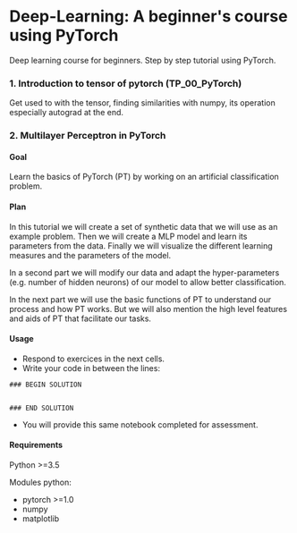 # Deep-Learning: A beginner's course using PyTorch
Deep learning course for beginners. Step by step tutorial using PyTorch.
### 1. Introduction to tensor of pytorch (**TP_00_PyTorch**)
Get used to with the tensor, finding similarities with numpy, its operation especially autograd at the end.


### 2. Multilayer Perceptron in PyTorch

#### Goal
Learn the basics of PyTorch (PT) by working on an artificial classification problem.

#### Plan
In this tutorial we will create a set of synthetic data that we will use as an example problem.
Then we will create a MLP model and learn its parameters from the data. Finally we will visualize the different learning measures and the parameters of the model.

In a second part we will modify our data and adapt the hyper-parameters (e.g. number of hidden neurons) of our model to allow better classification.

In the next part we will use the basic functions of PT to understand our process and how PT works. But we will also mention the high level features and aids of PT that facilitate our tasks.


#### Usage
 
 * Respond to exercices in the next cells.
 * Write your code in between the lines:
 
```
### BEGIN SOLUTION


### END SOLUTION
```

 * You will provide this same notebook completed for assessment.

#### Requirements

Python >=3.5

Modules python:
- pytorch >=1.0
- numpy
- matplotlib
